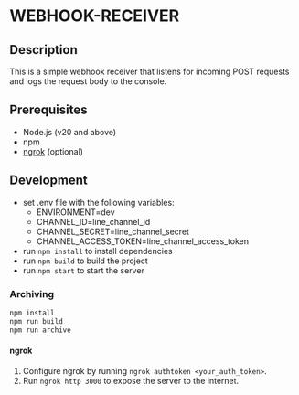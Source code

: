 # WEBHOOK-RECEIVER

## Description
This is a simple webhook receiver that listens for incoming POST requests and logs the request body to the console.

## Prerequisites
- Node.js (v20 and above)
- npm
- [ngrok](https://ngrok.com/download) (optional)

## Development
- set .env file with the following variables:
  - ENVIRONMENT=dev
  - CHANNEL_ID=line_channel_id
  - CHANNEL_SECRET=line_channel_secret
  - CHANNEL_ACCESS_TOKEN=line_channel_access_token
- run `npm install` to install dependencies
- run `npm build` to build the project
- run `npm start` to start the server

### Archiving
```sh
npm install
npm run build
npm run archive
```

#### ngrok
1. Configure ngrok by running `ngrok authtoken <your_auth_token>`.
2. Run `ngrok http 3000` to expose the server to the internet.
